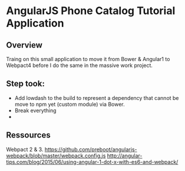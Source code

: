 # AngularJS Phone Catalog Tutorial Application

## Overview
Traing on this small application to move it from Bower & Angular1 to Webpact4 before I do the same in the massive work project.

## Step took:
- Add lowdash to the build to represent a dependency that cannot be move to npm yet (custom module) via Bower.
- Break everything
-

## Ressources
Webpact 2 & 3.
https://github.com/preboot/angularjs-webpack/blob/master/webpack.config.js
http://angular-tips.com/blog/2015/06/using-angular-1-dot-x-with-es6-and-webpack/
